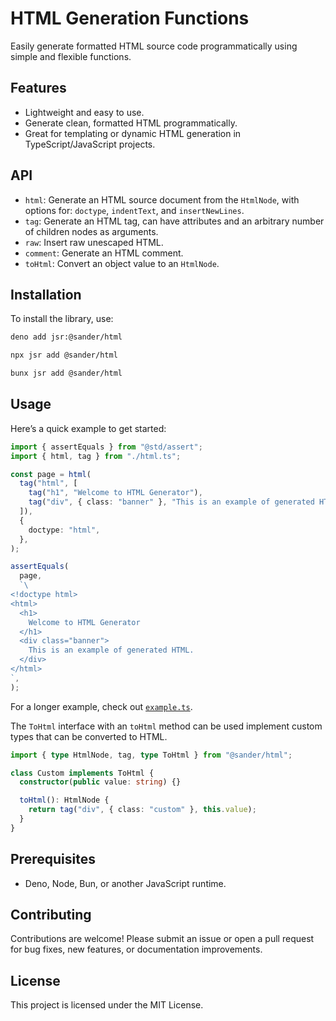 # HTML Generation Functions

Easily generate formatted HTML source code programmatically using simple and
flexible functions.

## Features

- Lightweight and easy to use.
- Generate clean, formatted HTML programmatically.
- Great for templating or dynamic HTML generation in TypeScript/JavaScript
  projects.

## API

- `html`: Generate an HTML source document from the `HtmlNode`, with options
  for: `doctype`, `indentText`, and `insertNewLines`.
- `tag`: Generate an HTML tag, can have attributes and an arbitrary number of
  children nodes as arguments.
- `raw`: Insert raw unescaped HTML.
- `comment`: Generate an HTML comment.
- `toHtml`: Convert an object value to an `HtmlNode`.

## Installation

To install the library, use:

```bash
deno add jsr:@sander/html

npx jsr add @sander/html

bunx jsr add @sander/html
```

## Usage

Here’s a quick example to get started:

```typescript
import { assertEquals } from "@std/assert";
import { html, tag } from "./html.ts";

const page = html(
  tag("html", [
    tag("h1", "Welcome to HTML Generator"),
    tag("div", { class: "banner" }, "This is an example of generated HTML."),
  ]),
  {
    doctype: "html",
  },
);

assertEquals(
  page,
  `\
<!doctype html>
<html>
  <h1>
    Welcome to HTML Generator
  </h1>
  <div class="banner">
    This is an example of generated HTML.
  </div>
</html>
`,
);
```

For a longer example, check out [`example.ts`](./example.ts).

The `ToHtml` interface with an `toHtml` method can be used implement custom
types that can be converted to HTML.

```ts
import { type HtmlNode, tag, type ToHtml } from "@sander/html";

class Custom implements ToHtml {
  constructor(public value: string) {}

  toHtml(): HtmlNode {
    return tag("div", { class: "custom" }, this.value);
  }
}
```

## Prerequisites

- Deno, Node, Bun, or another JavaScript runtime.

## Contributing

Contributions are welcome! Please submit an issue or open a pull request for bug
fixes, new features, or documentation improvements.

## License

This project is licensed under the MIT License.
